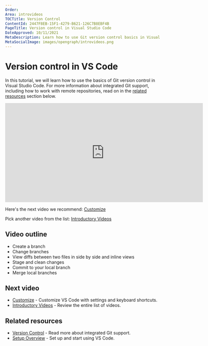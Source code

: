 ```yaml
---
Order:
Area: introvideos
TOCTitle: Version Control
ContentId: 2447F8EB-15F1-4279-B621-126C7B8EBF4B
PageTitle: Version control in Visual Studio Code
DateApproved: 10/11/2021
MetaDescription: Learn how to use Git version control basics in Visual Studio Code.
MetaSocialImage: images/opengraph/introvideos.png
---
```

# Version control in VS Code

In this tutorial, we will learn how to use the basics of Git version control in Visual Studio Code. For more information about integrated Git support, including how to work with remote repositories, read on in the [related resources](/docs/introvideos/versioncontrol.md#related-resources) section below.

<iframe src="https://www.microsoft.com/videoplayer/embed/RE4Mzrv" width="640" height="320" allowFullScreen="true" frameBorder="0" title="Version control in Visual Studio Code"></iframe>

Here's the next video we recommend: [Customize](/docs/introvideos/customize.md)

Pick another video from the list: [Introductory Videos](/docs/getstarted/introvideos.md)

## Video outline

* Create a branch
* Change branches
* View diffs between two files in side by side and inline views
* Stage and clean changes
* Commit to your local branch
* Merge local branches

## Next video

* [Customize](/docs/introvideos/customize.md) - Customize VS Code with settings and keyboard shortcuts.
* [Introductory Videos](/docs/getstarted/introvideos.md) - Review the entire list of videos.

## Related resources

* [Version Control](/docs/editor/versioncontrol.md) - Read more about integrated Git support.
* [Setup Overview](/docs/setup/setup-overview.md) - Set up and start using VS Code.
